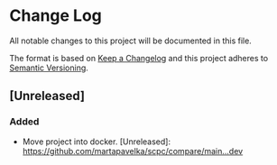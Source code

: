 # Change Log
All notable changes to this project will be documented in this file.

The format is based on [Keep a Changelog](http://keepachangelog.com/)
and this project adheres to [Semantic Versioning](http://semver.org/).

## [Unreleased]
### Added
 - Move project into docker.
[Unreleased]: https://github.com/martapavelka/scpc/compare/main...dev
